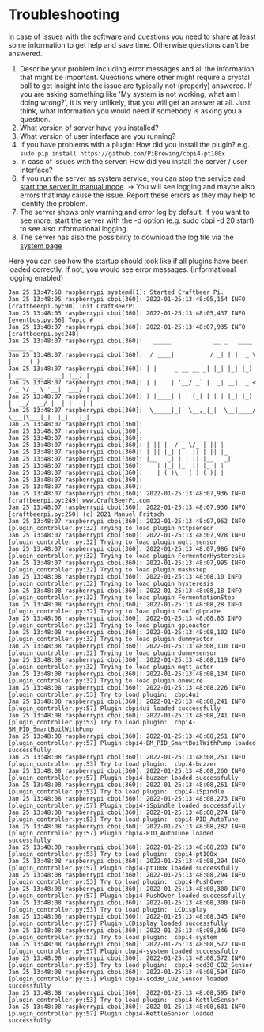 # Troubleshooting

In case of issues with the software and questions you need to share at least some information to get help and save time. Otherwise questions can't be answered.

1. Describe your problem including error messages and all the information that might be important. Questions where other might require a crystal ball to get insight into the issue are typically not (properly) answered. If you are asking something like 'My system is not working, what am I doing wrong?', it is very unlikely, that you will get an answer at all. Just think, what Information you would need if somebody is asking you a question.
2. What version of server have you installed?
3. What version of user interface are you running?
4. If you have problems with a plugin: How did you install the plugin?
e.g. `sudo pip install https://github.com/PiBrewing/cbpi4-pt100x` 
5. In case of issues with the server: How did you install the server / user interface?
6. If you run the server as system service, you can stop the service and [start the server in manual mode](server-installation.md#automatically-start-the-server-as-service). -> You will see logging and maybe also errors that may cause the issue. Report these errors as they may help to identify the problem.
7. The server shows only warning and error log by default. If you want to see more, start the server with the -d option (e.g. sudo cbpi -d 20 start) to see also informational logging.
8. The server has also the possibility to download the log file via the [system page](craftbeerpi-4-server/system.md)


Here you can see how the startup should look like if all plugins have been loaded correctly. If not, you would see error messages. (Informational logging enabled)

```
Jan 25 13:47:58 raspberrypi systemd[1]: Started Craftbeer Pi.
Jan 25 13:48:05 raspberrypi cbpi[360]: 2022-01-25:13:48:05,154 INFO     [craftbeerpi.py:90] Init CraftBeerPI
Jan 25 13:48:05 raspberrypi cbpi[360]: 2022-01-25:13:48:05,437 INFO     [eventbus.py:56] Topic #
Jan 25 13:48:07 raspberrypi cbpi[360]: 2022-01-25:13:48:07,935 INFO     [craftbeerpi.py:248]
Jan 25 13:48:07 raspberrypi cbpi[360]:   _____            __ _   ____                 _____ _
Jan 25 13:48:07 raspberrypi cbpi[360]:  / ____|          / _| | |  _ \               |  __ (_)
Jan 25 13:48:07 raspberrypi cbpi[360]: | |     _ __ __ _| |_| |_| |_) | ___  ___ _ __| |__) |
Jan 25 13:48:07 raspberrypi cbpi[360]: | |    | '__/ _` |  _| __|  _ < / _ \/ _ \ '__|  ___/ |
Jan 25 13:48:07 raspberrypi cbpi[360]: | |____| | | (_| | | | |_| |_) |  __/  __/ |  | |   | |
Jan 25 13:48:07 raspberrypi cbpi[360]:  \_____|_|  \__,_|_|  \__|____/ \___|\___|_|  |_|   |_|
Jan 25 13:48:07 raspberrypi cbpi[360]:                                                        
Jan 25 13:48:07 raspberrypi cbpi[360]:                                                        
Jan 25 13:48:07 raspberrypi cbpi[360]:  _  _    ___  __ _  _
Jan 25 13:48:07 raspberrypi cbpi[360]: | || |  / _ \/_ | || |
Jan 25 13:48:07 raspberrypi cbpi[360]: | || |_| | | || | || |_
Jan 25 13:48:07 raspberrypi cbpi[360]: |__   _| | | || |__   _|
Jan 25 13:48:07 raspberrypi cbpi[360]:    | |_| |_| || |_ | |
Jan 25 13:48:07 raspberrypi cbpi[360]:    |_(_)\___(_)_(_)|_|
Jan 25 13:48:07 raspberrypi cbpi[360]:                          
Jan 25 13:48:07 raspberrypi cbpi[360]:                          
Jan 25 13:48:07 raspberrypi cbpi[360]: 2022-01-25:13:48:07,936 INFO     [craftbeerpi.py:249] www.CraftBeerPi.com
Jan 25 13:48:07 raspberrypi cbpi[360]: 2022-01-25:13:48:07,936 INFO     [craftbeerpi.py:250] (c) 2021 Manuel Fritsch
Jan 25 13:48:07 raspberrypi cbpi[360]: 2022-01-25:13:48:07,962 INFO     [plugin_controller.py:32] Trying to load plugin httpsensor
Jan 25 13:48:07 raspberrypi cbpi[360]: 2022-01-25:13:48:07,978 INFO     [plugin_controller.py:32] Trying to load plugin mqtt_sensor
Jan 25 13:48:07 raspberrypi cbpi[360]: 2022-01-25:13:48:07,986 INFO     [plugin_controller.py:32] Trying to load plugin FermenterHysteresis
Jan 25 13:48:07 raspberrypi cbpi[360]: 2022-01-25:13:48:07,995 INFO     [plugin_controller.py:32] Trying to load plugin mashstep
Jan 25 13:48:08 raspberrypi cbpi[360]: 2022-01-25:13:48:08,10 INFO     [plugin_controller.py:32] Trying to load plugin hysteresis
Jan 25 13:48:08 raspberrypi cbpi[360]: 2022-01-25:13:48:08,18 INFO     [plugin_controller.py:32] Trying to load plugin FermentationStep
Jan 25 13:48:08 raspberrypi cbpi[360]: 2022-01-25:13:48:08,28 INFO     [plugin_controller.py:32] Trying to load plugin ConfigUpdate
Jan 25 13:48:08 raspberrypi cbpi[360]: 2022-01-25:13:48:08,83 INFO     [plugin_controller.py:32] Trying to load plugin gpioactor
Jan 25 13:48:08 raspberrypi cbpi[360]: 2022-01-25:13:48:08,102 INFO     [plugin_controller.py:32] Trying to load plugin dummyactor
Jan 25 13:48:08 raspberrypi cbpi[360]: 2022-01-25:13:48:08,110 INFO     [plugin_controller.py:32] Trying to load plugin dummysensor
Jan 25 13:48:08 raspberrypi cbpi[360]: 2022-01-25:13:48:08,119 INFO     [plugin_controller.py:32] Trying to load plugin mqtt_actor
Jan 25 13:48:08 raspberrypi cbpi[360]: 2022-01-25:13:48:08,134 INFO     [plugin_controller.py:32] Trying to load plugin onewire
Jan 25 13:48:08 raspberrypi cbpi[360]: 2022-01-25:13:48:08,226 INFO     [plugin_controller.py:53] Try to load plugin:  cbpi4ui
Jan 25 13:48:08 raspberrypi cbpi[360]: 2022-01-25:13:48:08,241 INFO     [plugin_controller.py:57] Plugin cbpi4ui loaded successfully
Jan 25 13:48:08 raspberrypi cbpi[360]: 2022-01-25:13:48:08,241 INFO     [plugin_controller.py:53] Try to load plugin:  cbpi4-BM_PID_SmartBoilWithPump
Jan 25 13:48:08 raspberrypi cbpi[360]: 2022-01-25:13:48:08,251 INFO     [plugin_controller.py:57] Plugin cbpi4-BM_PID_SmartBoilWithPump loaded successfully
Jan 25 13:48:08 raspberrypi cbpi[360]: 2022-01-25:13:48:08,251 INFO     [plugin_controller.py:53] Try to load plugin:  cbpi4-buzzer
Jan 25 13:48:08 raspberrypi cbpi[360]: 2022-01-25:13:48:08,260 INFO     [plugin_controller.py:57] Plugin cbpi4-buzzer loaded successfully
Jan 25 13:48:08 raspberrypi cbpi[360]: 2022-01-25:13:48:08,261 INFO     [plugin_controller.py:53] Try to load plugin:  cbpi4-iSpindle
Jan 25 13:48:08 raspberrypi cbpi[360]: 2022-01-25:13:48:08,273 INFO     [plugin_controller.py:57] Plugin cbpi4-iSpindle loaded successfully
Jan 25 13:48:08 raspberrypi cbpi[360]: 2022-01-25:13:48:08,274 INFO     [plugin_controller.py:53] Try to load plugin:  cbpi4-PID_AutoTune
Jan 25 13:48:08 raspberrypi cbpi[360]: 2022-01-25:13:48:08,282 INFO     [plugin_controller.py:57] Plugin cbpi4-PID_AutoTune loaded successfully
Jan 25 13:48:08 raspberrypi cbpi[360]: 2022-01-25:13:48:08,283 INFO     [plugin_controller.py:53] Try to load plugin:  cbpi4-pt100x
Jan 25 13:48:08 raspberrypi cbpi[360]: 2022-01-25:13:48:08,294 INFO     [plugin_controller.py:57] Plugin cbpi4-pt100x loaded successfully
Jan 25 13:48:08 raspberrypi cbpi[360]: 2022-01-25:13:48:08,294 INFO     [plugin_controller.py:53] Try to load plugin:  cbpi4-PushOver
Jan 25 13:48:08 raspberrypi cbpi[360]: 2022-01-25:13:48:08,300 INFO     [plugin_controller.py:57] Plugin cbpi4-PushOver loaded successfully
Jan 25 13:48:08 raspberrypi cbpi[360]: 2022-01-25:13:48:08,300 INFO     [plugin_controller.py:53] Try to load plugin:  LCDisplay
Jan 25 13:48:08 raspberrypi cbpi[360]: 2022-01-25:13:48:08,345 INFO     [plugin_controller.py:57] Plugin LCDisplay loaded successfully
Jan 25 13:48:08 raspberrypi cbpi[360]: 2022-01-25:13:48:08,346 INFO     [plugin_controller.py:53] Try to load plugin:  cbpi4-system
Jan 25 13:48:08 raspberrypi cbpi[360]: 2022-01-25:13:48:08,572 INFO     [plugin_controller.py:57] Plugin cbpi4-system loaded successfully
Jan 25 13:48:08 raspberrypi cbpi[360]: 2022-01-25:13:48:08,572 INFO     [plugin_controller.py:53] Try to load plugin:  cbpi4-scd30_CO2_Sensor
Jan 25 13:48:08 raspberrypi cbpi[360]: 2022-01-25:13:48:08,594 INFO     [plugin_controller.py:57] Plugin cbpi4-scd30_CO2_Sensor loaded successfully
Jan 25 13:48:08 raspberrypi cbpi[360]: 2022-01-25:13:48:08,595 INFO     [plugin_controller.py:53] Try to load plugin:  cbpi4-KettleSensor
Jan 25 13:48:08 raspberrypi cbpi[360]: 2022-01-25:13:48:08,601 INFO     [plugin_controller.py:57] Plugin cbpi4-KettleSensor loaded successfully
```

